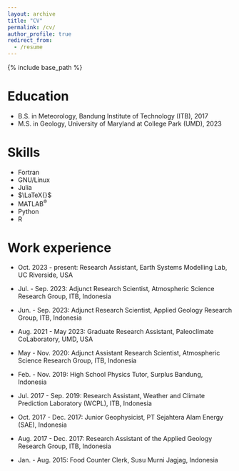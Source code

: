 ```yaml
---
layout: archive
title: "CV"
permalink: /cv/
author_profile: true
redirect_from:
  - /resume
---
```


{% include base_path %}

Education
======
* B.S. in Meteorology, Bandung Institute of Technology (ITB), 2017
* M.S. in Geology, University of Maryland at College Park (UMD), 2023


Skills
======
* Fortran
* GNU/Linux
* Julia
* $\LaTeX{}$
* MATLAB<sup>&reg;</sup>
* Python
* R


Work experience
======
* Oct. 2023 - present: Research Assistant, Earth Systems Modelling Lab, UC Riverside, USA
  
* Jul. - Sep. 2023: Adjunct Research Scientist, Atmospheric Science Research Group, ITB, Indonesia

* Jun. - Sep. 2023: Adjunct Research Scientist, Applied Geology Research Group, ITB, Indonesia
  
* Aug. 2021 - May 2023: Graduate Research Assistant, Paleoclimate CoLaboratory, UMD, USA

* May - Nov. 2020: Adjunct Assistant Research Scientist, Atmospheric Science Research Group, ITB, Indonesia
  
* Feb. - Nov. 2019:  High School Physics Tutor, Surplus Bandung, Indonesia

* Jul. 2017 - Sep. 2019: Research Assistant, Weather and Climate Prediction Laboratory (WCPL), ITB, Indonesia
  
* Oct. 2017 - Dec. 2017: Junior Geophysicist, PT Sejahtera Alam Energy (SAE), Indonesia

* Aug. 2017 - Dec. 2017: Research Assistant of the Applied Geology Research Group, ITB, Indonesia
  
* Jan. - Aug. 2015: Food Counter Clerk, Susu Murni Jagjag, Indonesia

